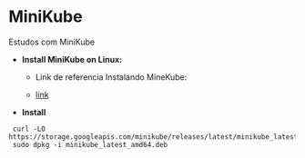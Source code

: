 # MiniKube
Estudos com MiniKube

* __Install MiniKube on Linux:__ 

  * Link de referencia Instalando MineKube:

   * [link](https://minikube.sigs.k8s.io/docs/start/)

* __Install__

 ```
  curl -LO https://storage.googleapis.com/minikube/releases/latest/minikube_latest_amd64.deb
  sudo dpkg -i minikube_latest_amd64.deb

 ```